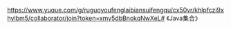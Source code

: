 https://www.yuque.com/g/ruguoyoufenglaibiansuifengqu/cx50vr/khlpfczi9xhylbm5/collaborator/join?token=xmy5dbBnokqNwXeL# 《Java集合》